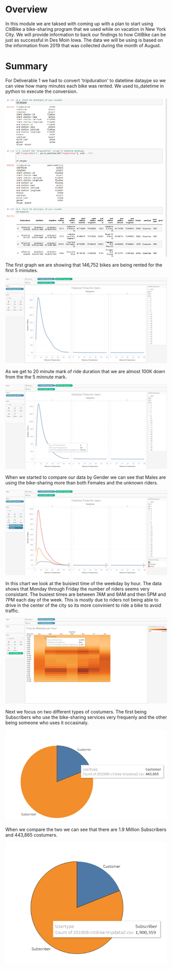 # Overview

In this module we are taksed with coming up with a plan to start using CitiBike a bike-sharing program that we used while on vacation in New York City. We will provide information 
to back our findings to how CitiBike can be just as successful in Des Moin Iowa. The data we will be using is based on the information from 2019 that was collected during the month of August. 

# Summary 

For Deliverable 1 we had to convert 'tripduration' to datetime dataype so we can view how many minutes each bike was rented. We used to_datetime in python to execute the conversion. 

![Code1](Images/Dev_2.png)


The first graph we are showing that 146,752 bikes are being rented for the first 5 miniutes. 

![Code1](Images/Chart_1.png)

As we get to 20 minute mark of ride duration that we are almost 100K down from the the 5 minnute mark.     

![Code1](Images/Chart_5.png)

When we started to compare our data by Gender we can see that Males are using the bike-sharing more than both Females and the unknown riders. 

![Code1](Images/Chart_2.png)

In this chart we look at the buisiest time of the weekday by hour. The data shows that Monday through Friday the number of riders seems very consistant. The busiest times are between 7AM and 9AM  and then 5PM and 7PM each day of the week. This is mostly due to riders not being able to drive in the center of the city so its more convinient to ride a bike to avoid traffic. 

![Code1](Images/Chart_3.png)

Next we focus on two different types of costumers. The first being Subscribers who use the bike-sharing services very frequenly and the other being someone who uses it occasinaly. 

![Code1](Images/Custo_1.png)

When we compare the two we can see that there are 1.9 Million Subscribers and 443,865 costumers.

![Code1](Images/Custo_2.png) 

